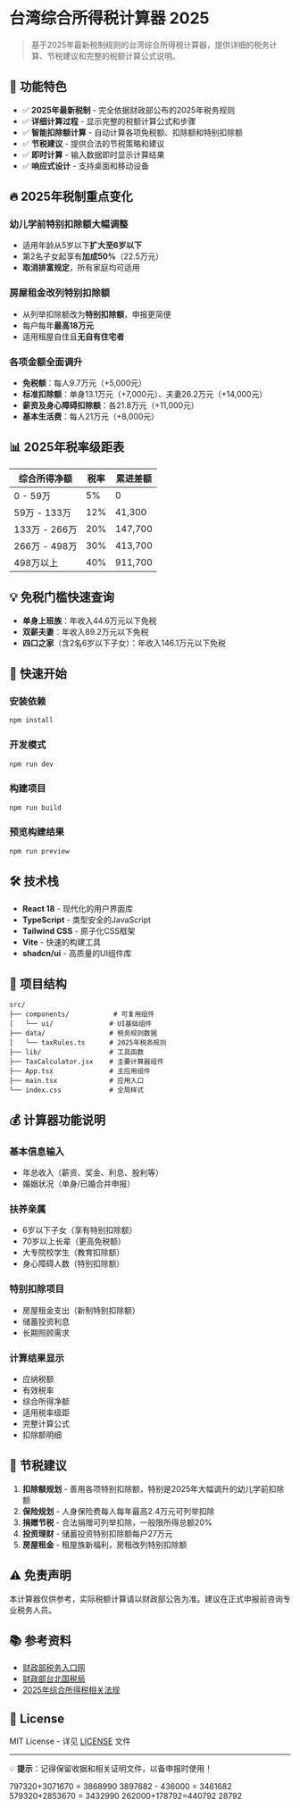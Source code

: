 # 台湾综合所得税计算器 2025

> 基于2025年最新税制规则的台湾综合所得税计算器，提供详细的税务计算、节税建议和完整的税额计算公式说明。

## 🎯 功能特色

- ✅ **2025年最新税制** - 完全依据财政部公布的2025年税务规则
- ✅ **详细计算过程** - 显示完整的税额计算公式和步骤
- ✅ **智能扣除额计算** - 自动计算各项免税额、扣除额和特别扣除额
- ✅ **节税建议** - 提供合法的节税策略和建议
- ✅ **即时计算** - 输入数据即时显示计算结果
- ✅ **响应式设计** - 支持桌面和移动设备

## 🔥 2025年税制重点变化

### 幼儿学前特别扣除额大幅调整
- 适用年龄从5岁以下**扩大至6岁以下**
- 第2名子女起享有**加成50%**（22.5万元）
- **取消排富规定**，所有家庭均可适用

### 房屋租金改列特别扣除额
- 从列举扣除额改为**特别扣除额**，申报更简便
- 每户每年**最高18万元**
- 适用租屋自住且**无自有住宅者**

### 各项金额全面调升
- **免税额**：每人9.7万元（+5,000元）
- **标准扣除额**：单身13.1万元（+7,000元）、夫妻26.2万元（+14,000元）
- **薪资及身心障碍扣除额**：各21.8万元（+11,000元）
- **基本生活费**：每人21万元（+8,000元）

## 📊 2025年税率级距表

| 综合所得净额 | 税率 | 累进差额 |
|-------------|------|----------|
| 0 - 59万 | 5% | 0 |
| 59万 - 133万 | 12% | 41,300 |
| 133万 - 266万 | 20% | 147,700 |
| 266万 - 498万 | 30% | 413,700 |
| 498万以上 | 40% | 911,700 |

## 💡 免税门槛快速查询

- **单身上班族**：年收入44.6万元以下免税
- **双薪夫妻**：年收入89.2万元以下免税
- **四口之家**（含2名6岁以下子女）：年收入146.1万元以下免税

## 🚀 快速开始

### 安装依赖

```bash
npm install
```

### 开发模式

```bash
npm run dev
```

### 构建项目

```bash
npm run build
```

### 预览构建结果

```bash
npm run preview
```

## 🛠️ 技术栈

- **React 18** - 现代化的用户界面库
- **TypeScript** - 类型安全的JavaScript
- **Tailwind CSS** - 原子化CSS框架
- **Vite** - 快速的构建工具
- **shadcn/ui** - 高质量的UI组件库

## 📁 项目结构

```
src/
├── components/           # 可复用组件
│   └── ui/              # UI基础组件
├── data/                # 税务规则数据
│   └── taxRules.ts      # 2025年税务规则
├── lib/                 # 工具函数
├── TaxCalculator.jsx    # 主要计算器组件
├── App.tsx              # 主应用组件
├── main.tsx             # 应用入口
└── index.css            # 全局样式
```

## 💰 计算器功能说明

### 基本信息输入
- 年总收入（薪资、奖金、利息、股利等）
- 婚姻状况（单身/已婚合并申报）

### 扶养亲属
- 6岁以下子女（享有特别扣除额）
- 70岁以上长辈（更高免税额）
- 大专院校学生（教育扣除额）
- 身心障碍人数（特别扣除额）

### 特别扣除项目
- 房屋租金支出（新制特别扣除额）
- 储蓄投资利息
- 长期照顾需求

### 计算结果显示
- 应纳税额
- 有效税率
- 综合所得净额
- 适用税率级距
- 完整计算公式
- 扣除额明细

## 🎯 节税建议

1. **扣除额规划** - 善用各项特别扣除额，特别是2025年大幅调升的幼儿学前扣除额
2. **保险规划** - 人身保险费每人每年最高2.4万元可列举扣除
3. **捐赠节税** - 合法捐赠可列举扣除，一般限所得总额20%
4. **投资理财** - 储蓄投资特别扣除额每户27万元
5. **房屋租金** - 租屋族新福利，房租改列特别扣除额

## ⚠️ 免责声明

本计算器仅供参考，实际税额计算请以财政部公告为准。建议在正式申报前咨询专业税务人员。

## 📚 参考资料

- [财政部税务入口网](https://www.etax.nat.gov.tw/)
- [财政部台北国税局](https://www.ntbt.gov.tw/)
- [2025年综合所得税相关法规](https://www.etax.nat.gov.tw/etwmain/etw158w/15)

## 📄 License

MIT License - 详见 [LICENSE](LICENSE) 文件

---

💡 **提示**：记得保留收据和相关证明文件，以备申报时使用！




797320+3071670 = 3868990
3897682 - 436000 = 3461682
579320+2853670 = 3432990
262000+178792=440792
28792

